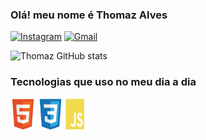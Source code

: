 ### Olá! meu nome é Thomaz Alves

[![Instagram](https://img.shields.io/badge/Instagram-E4405F?style=for-the-badge&logo=instagram&logoColor=white)](https://www.instagram.com/rp0_thomazalves/)
[![Gmail](https://img.shields.io/badge/Gmail-D14836?style=for-the-badge&logo=gmail&logoColor=white)](mailto:thomazhilario5@gmail.com)

![Thomaz GitHub stats](https://github-readme-stats.vercel.app/api?username=ThomazHilario&show_icons=true&theme=tokyonight)



### Tecnologias que uso no meu dia a dia

<div>
    <img src="https://raw.githubusercontent.com/devicons/devicon/master/icons/html5/html5-original.svg" alt="HTML5" width= '40' height = '50'> 
    <img src="https://raw.githubusercontent.com/devicons/devicon/master/icons/css3/css3-original.svg" alt="CSS3" width= '40' height = '50'> 
    <img src="https://raw.githubusercontent.com/devicons/devicon/master/icons/javascript/javascript-plain.svg" alt="JAVASCRIPT" width= '30' height = '50'> 
</div>
